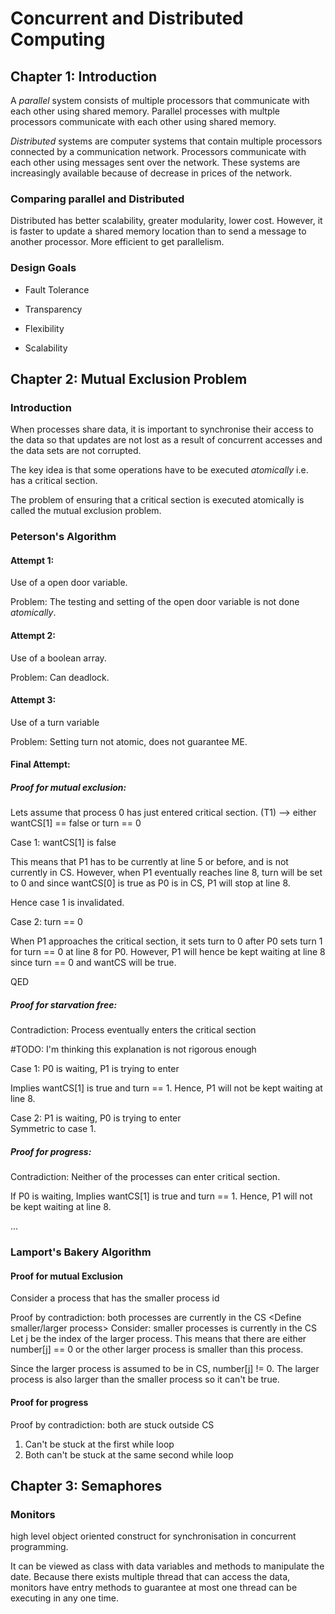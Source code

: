 # Concurrent and Distributed Computing

## Chapter 1: Introduction
A _parallel_ system consists of multiple processors that communicate with each other using shared memory.
Parallel processes with multple processors communicate with each other using shared memory.

_Distributed_ systems are computer systems that contain multiple processors connected by a communication network.
Processors communicate with each other using messages sent over the network.
These systems are increasingly available because of decrease in prices of the network.

### Comparing parallel and Distributed

Distributed has better scalability, greater modularity, lower cost. However, it is faster
to update a shared memory location than to send a message to another processor.
More efficient to get parallelism.

### Design Goals

- Fault Tolerance

- Transparency

- Flexibility

- Scalability

## Chapter 2: Mutual Exclusion Problem
### Introduction
When processes share data, it is important to synchronise their access to the data
so that updates are not lost as a result of concurrent accesses and the data
sets are not corrupted.

The key idea is that some operations have to be executed _atomically_ i.e. has a critical section.

The problem of ensuring that a critical section is executed atomically is called the mutual exclusion problem.

### Peterson's Algorithm
#### Attempt 1:
Use of a open door variable.

Problem:
The testing and setting of the open door variable is not done _atomically_.

#### Attempt 2:
Use of a boolean array.

Problem: Can deadlock.

#### Attempt 3:
Use of a turn variable

Problem:
Setting turn not atomic, does not guarantee ME.


#### Final Attempt:
##### Proof for mutual exclusion:

Lets assume that process 0 has just entered critical section. (T1)
--> either wantCS[1] == false or turn == 0

Case 1: wantCS[1] is false

This means that P1 has to be currently  at line 5 or before, and is not currently in CS.
However, when P1 eventually reaches line 8, turn will be set to 0 and since wantCS[0] is true as P0 is in CS, P1 will stop at line 8.

Hence case 1 is invalidated.

Case 2: turn == 0

When P1 approaches the critical section, it sets turn to 0 after P0 sets turn 1 for turn == 0 at line 8 for P0. However, P1 will hence be kept waiting at line 8 since turn == 0 and wantCS will be true.

QED


##### Proof for starvation free:
Contradiction: Process eventually enters the critical section

#TODO: I'm thinking this explanation is not rigorous enough

Case 1: P0 is waiting, P1 is trying to enter

Implies wantCS[1] is true and turn == 1. Hence, P1 will not be kept waiting at line 8.

Case 2: P1 is waiting, P0 is trying to enter <br>
Symmetric to case 1.

##### Proof for progress:
Contradiction: Neither of the processes can enter critical section.

If P0 is waiting,
Implies wantCS[1] is true and turn == 1. Hence, P1 will not be kept waiting at line 8.

...

### Lamport's Bakery Algorithm

#### Proof for mutual Exclusion
Consider a process that has the smaller process id

Proof by contradiction: both processes are currently in the CS
<Define smaller/larger process>
Consider: smaller processes is currently in the CS
Let j be the index of the larger process.
This means that there are either number[j] == 0 or the other larger process is smaller than this process.

Since the larger process is assumed to be in CS, number[j] != 0. The larger process is also larger than the smaller process so it can't be true.

#### Proof for progress
Proof by contradiction: both are stuck outside CS

1) Can't be stuck at the first while loop
2) Both can't be stuck at the same second while loop


## Chapter 3: Semaphores
### Monitors
high level object oriented construct for synchronisation in concurrent programming.

It can be viewed as  class with data variables and methods to manipulate the date. Because there exists multiple thread that can access the data, monitors have entry methods to guarantee at most one thread can be executing in any one time.
